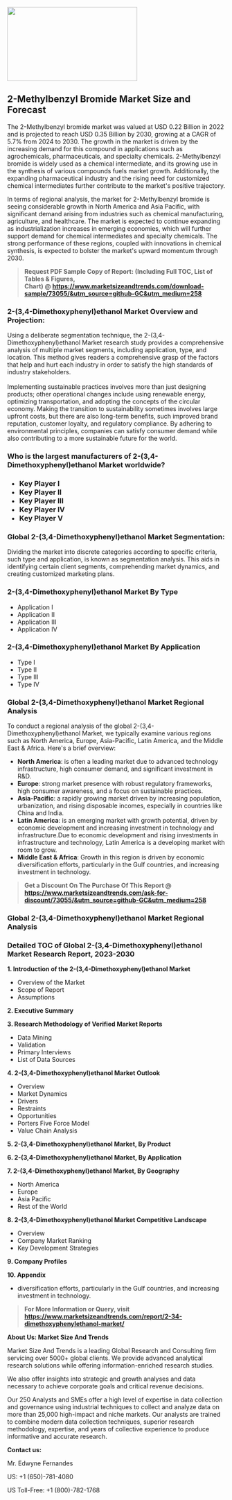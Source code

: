 <p><img class="alignnone size-medium wp-image-20088" src="https://ffe5etoiles.com/wp-content/uploads/2024/12/MST1-300x171.png" alt="" width="300" height="171" /></p><h2>2-Methylbenzyl Bromide Market Size and Forecast</h2><p>The 2-Methylbenzyl bromide market was valued at USD 0.22 Billion in 2022 and is projected to reach USD 0.35 Billion by 2030, growing at a CAGR of 5.7% from 2024 to 2030. The growth in the market is driven by the increasing demand for this compound in applications such as agrochemicals, pharmaceuticals, and specialty chemicals. 2-Methylbenzyl bromide is widely used as a chemical intermediate, and its growing use in the synthesis of various compounds fuels market growth. Additionally, the expanding pharmaceutical industry and the rising need for customized chemical intermediates further contribute to the market's positive trajectory.</p><p>In terms of regional analysis, the market for 2-Methylbenzyl bromide is seeing considerable growth in North America and Asia Pacific, with significant demand arising from industries such as chemical manufacturing, agriculture, and healthcare. The market is expected to continue expanding as industrialization increases in emerging economies, which will further support demand for chemical intermediates and specialty chemicals. The strong performance of these regions, coupled with innovations in chemical synthesis, is expected to bolster the market's upward momentum through 2030.</p></p><blockquote id="" class=""><strong>Request PDF Sample Copy of Report: (Including Full TOC, List of Tables &amp; Figures, Chart)&nbsp;@&nbsp;<strong><a href="https://www.marketsizeandtrends.com/download-sample/73055/&utm_source=github-GC&utm_medium=258" target="_blank">https://www.marketsizeandtrends.com/download-sample/73055/&utm_source=github-GC&utm_medium=258</a></strong></strong></blockquote><h3 id="" class="">2-(3,4-Dimethoxyphenyl)ethanol Market&nbsp;Overview and Projection:</h3><p id="" class="">Using a deliberate segmentation technique, the 2-(3,4-Dimethoxyphenyl)ethanol Market research study provides a comprehensive analysis of multiple market segments, including application, type, and location. This method gives readers a comprehensive grasp of the factors that help and hurt each industry in order to satisfy the high standards of industry stakeholders. <br /> <br />Implementing sustainable practices involves more than just designing products; other operational changes include using renewable energy, optimizing transportation, and adopting the concepts of the circular economy. Making the transition to sustainability sometimes involves large upfront costs, but there are also long-term benefits, such improved brand reputation, customer loyalty, and regulatory compliance. By adhering to environmental principles, companies can satisfy consumer demand while also contributing to a more sustainable future for the world.</p><h3 id="" class="">Who is the largest manufacturers of&nbsp;2-(3,4-Dimethoxyphenyl)ethanol Market worldwide?</h3><h3 class=""><p><ul><li>Key Player I </li><li> Key Player II </li><li> Key Player III </li><li> Key Player IV </li><li> Key Player V</li></ul></p></h3><h3 id="" class="">Global&nbsp;2-(3,4-Dimethoxyphenyl)ethanol Market Segmentation:</h3><p id="" class="">Dividing the market into discrete categories according to specific criteria, such type and application, is known as segmentation analysis. This aids in identifying certain client segments, comprehending market dynamics, and creating customized marketing plans.</p><h3 id="" class="">2-(3,4-Dimethoxyphenyl)ethanol Market&nbsp;By Type</h3><p><p><ul><li>Application I</li><li> Application II</li><li> Application III</li><li> Application IV</p></li></ul></p></p><h3 id="" class="">2-(3,4-Dimethoxyphenyl)ethanol Market&nbsp;By Application</h3><p class=""><p><ul><li>Type I</li><li> Type II</li><li> Type III</li><li> Type IV</li></ul></p></p><h3 id="" class="">Global 2-(3,4-Dimethoxyphenyl)ethanol Market Regional Analysis</h3><p id="" class="">To conduct a regional analysis of the global 2-(3,4-Dimethoxyphenyl)ethanol Market, we typically examine various regions such as North America, Europe, Asia-Pacific, Latin America, and the Middle East &amp; Africa. Here's a brief overview:</p><ul><li><strong>North America</strong>: is often a leading market due to advanced technology infrastructure, high consumer demand, and significant investment in R&amp;D.</li><li><strong>Europe</strong>: strong market presence with robust regulatory frameworks, high consumer awareness, and a focus on sustainable practices.</li><li><strong>Asia-Pacific</strong>: a rapidly growing market driven by increasing population, urbanization, and rising disposable incomes, especially in countries like China and India.</li><li><strong>Latin America</strong>: is an emerging market with growth potential, driven by economic development and increasing investment in technology and infrastructure.Due to economic development and rising investments in infrastructure and technology, Latin America is a developing market with room to grow.</li><li><strong>Middle East &amp; Africa</strong>: Growth in this region is driven by economic diversification efforts, particularly in the Gulf countries, and increasing investment in technology.</li></ul><blockquote id="" class=""><strong>Get a Discount On The Purchase Of This Report @ <strong><a href="https://www.marketsizeandtrends.com/ask-for-discount/73055/&utm_source=github-GC&utm_medium=258" target="_blank">https://www.marketsizeandtrends.com/ask-for-discount/73055/&utm_source=github-GC&utm_medium=258</a></strong></strong></blockquote><h3 id="" class="">Global 2-(3,4-Dimethoxyphenyl)ethanol Market Regional Analysis</h3><h3 id="" class="">Detailed TOC of Global 2-(3,4-Dimethoxyphenyl)ethanol Market Research Report, 2023-2030</h3><p id="" class=""><strong>1. Introduction of the 2-(3,4-Dimethoxyphenyl)ethanol Market</strong></p><ul><li>Overview of the Market</li><li>Scope of Report</li><li>Assumptions</li></ul><p id="" class=""><strong>2. Executive Summary</strong></p><p id="" class=""><strong>3. Research Methodology of Verified Market Reports</strong></p><ul><li>Data Mining</li><li>Validation</li><li>Primary Interviews</li><li>List of Data Sources</li></ul><p id="" class=""><strong>4. 2-(3,4-Dimethoxyphenyl)ethanol Market Outlook</strong></p><ul><li>Overview</li><li>Market Dynamics</li><li>Drivers</li><li>Restraints</li><li>Opportunities</li><li>Porters Five Force Model</li><li>Value Chain Analysis</li></ul><p id="" class=""><strong>5. 2-(3,4-Dimethoxyphenyl)ethanol Market, By Product</strong></p><p id="" class=""><strong>6. 2-(3,4-Dimethoxyphenyl)ethanol Market, By Application</strong></p><p id="" class=""><strong>7. 2-(3,4-Dimethoxyphenyl)ethanol Market, By Geography</strong></p><ul><li>North America</li><li>Europe</li><li>Asia Pacific</li><li>Rest of the World</li></ul><p id="" class=""><strong>8. 2-(3,4-Dimethoxyphenyl)ethanol Market Competitive Landscape</strong></p><ul><li>Overview</li><li>Company Market Ranking</li><li>Key Development Strategies</li></ul><p id="" class=""><strong>9. Company Profiles</strong></p><p id="" class=""><strong>10. Appendix</strong></p><ul><li>diversification efforts, particularly in the Gulf countries, and increasing investment in technology.</li></ul><blockquote id="" class=""><strong>For More Information or Query, visit <strong><strong><a href="https://www.marketsizeandtrends.com/report/2-34-dimethoxyphenylethanol-market/" target="_blank">https://www.marketsizeandtrends.com/report/2-34-dimethoxyphenylethanol-market/</a></strong></strong></strong></blockquote><p id="" class=""><strong>About Us: Market Size And Trends</strong></p><p id="" class="">Market Size And Trends is a leading Global Research and Consulting firm servicing over 5000+ global clients. We provide advanced analytical research solutions while offering information-enriched research studies.</p><p id="" class="">We also offer insights into strategic and growth analyses and data necessary to achieve corporate goals and critical revenue decisions.</p><p id="" class="">Our 250 Analysts and SMEs offer a high level of expertise in data collection and governance using industrial techniques to collect and analyze data on more than 25,000 high-impact and niche markets. Our analysts are trained to combine modern data collection techniques, superior research methodology, expertise, and years of collective experience to produce informative and accurate research.</p><p id="" class=""><strong>Contact us:</strong></p><p id="" class="">Mr. Edwyne Fernandes</p><p id="" class="">US: +1 (650)-781-4080</p><p id="" class="">US Toll-Free: +1 (800)-782-1768</p>
